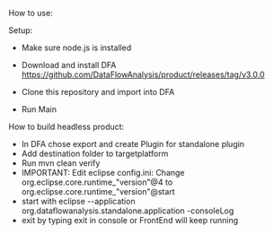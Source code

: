 How to use:

Setup:

- Make sure node.js is installed

- Download and install DFA https://github.com/DataFlowAnalysis/product/releases/tag/v3.0.0

- Clone this repository and import into DFA

- Run Main 

 
How to build headless product:

- In DFA chose export and create Plugin for standalone plugin
- Add destination folder to targetplatform
- Run mvn clean verify
- IMPORTANT: Edit eclipse config.ini: Change org.eclipse.core.runtime_"version"@4 to org.eclipse.core.runtime_"version"@start
- start with eclipse --application org.dataflowanalysis.standalone.application -consoleLog
- exit by typing exit in console or FrontEnd will keep running
